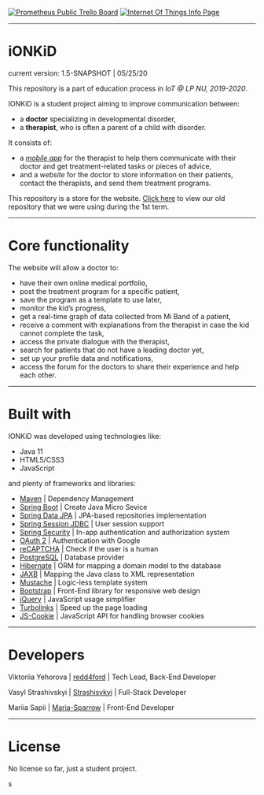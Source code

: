 [![Prometheus Public Trello Board](https://d1vg9wkrun3t3k.cloudfront.net/users/0cd9b497-2ad6-47d7-bb97-d8714685ce5e/forever_files/648ba915-ee69-403a-b502-d9672eaf8f12/original.png?format=jpg&width=97&height=53&quality=85)](https://trello.com/b/qJgD7BVZ/prometheus-board) [![Internet Of Things Info Page](https://d1vg9wkrun3t3k.cloudfront.net/users/0cd9b497-2ad6-47d7-bb97-d8714685ce5e/forever_files/5160b2b2-53d7-4419-adbe-7350d9c63dca/original.png?format=jpg&width=97&height=53&quality=85)](http://iot.lviv.ua)
***
# iONKiD
current version: 1.5-SNAPSHOT | 05/25/20

This repository is a part of education process in *IoT @ LP NU, 2019-2020*.

IONKiD is a student project aiming to improve communication between:
- a **doctor** specializing in developmental disorder,
- a **therapist**, who is often a parent of a child with disorder.

It consists of:
- a *[mobile app]* for the therapist to help them communicate with their doctor and get treatment-related tasks or pieces of advice, 
- and a *website* for the doctor to store information on their patients, contact the therapists, and send them treatment programs.

This repository is a store for the website. [Click here] to view our old repository that we were using during the 1st term.

***
# Core functionality

The website will allow a doctor to:
- have their own online medical portfolio,
- post the treatment program for a specific patient,
- save the program as a template to use later,
- monitor the kid’s progress,
- get a real-time graph of data collected from Mi Band of a patient,
- receive a comment with explanations from the therapist in case the kid cannot complete the task,
- access the private dialogue with the therapist,
- search for patients that do not have a leading doctor yet,
- set up your profile data and notifications,
- access the forum for the doctors to share their experience and help each other.

***
# Built with

IONKiD was developed using technologies like:
- Java 11
- HTML5/CSS3
- JavaScript

and plenty of frameworks and libraries:
- [Maven] | Dependency Management
- [Spring Boot] | Create Java Micro Sevice
- [Spring Data JPA] | JPA-based repositories implementation
- [Spring Session JDBC] | User session support
- [Spring Security] | In-app authentication and authorization system
- [OAuth 2] | Authentication with Google
- [reCAPTCHA] | Check if the user is a human
- [PostgreSQL] | Database provider
- [Hibernate] | ORM for mapping a domain model to the database
- [JAXB] | Mapping the Java class to XML representation
- [Mustache] | Logic-less template system
- [Bootstrap] | Front-End library for responsive web design
- [jQuery] | JavaScript usage simplifier
- [Turbolinks] | Speed up the page loading
- [JS-Cookie] | JavaScript API for handling browser cookies

***
# Developers

Viktoriia Yehorova | [redd4ford] | Tech Lead, Back-End Developer

Vasyl Strashivskyi | [Strashisvkyi] | Full-Stack Developer

Mariia Sapii | [Maria-Sparrow] | Front-End Developer

***
# License

No license so far, just a student project.

[//]: # ()

   [mobile app]: <https://github.com/Denys-Doskochynskiy/IONKiD>
   [click here]: <https://github.com/redd4ford/prometheus-ionkid-web-old>
   
   [redd4ford]: <https://github.com/redd4ford>
   [Strashisvkyi]: <https://github.com/Strashisvkyi/>
   [Maria-Sparrow]: <https://github.com/Maria-Sparrow>
   
   [Maven]: <https://maven.apache.org>
   [Spring Boot]: <https://spring.io/projects/spring-boot>
   [Spring Data JPA]: <https://spring.io/projects/spring-data-jpa>
   [Spring Session JDBC]: <https://spring.io/projects/spring-session-jdbc>
   [Spring Security]: <https://spring.io/projects/spring-security>
   [OAuth 2]: <https://oauth.net/2/>
   [reCAPTCHA]: <https://www.google.com/recaptcha/intro/v3.html>
   [PostgreSQL]: <https://www.postgresql.org>
   [Hibernate]: <https://hibernate.org>
   [JAXB]: <https://mvnrepository.com/artifact/javax.xml.bind/jaxb-api>
   [Bootstrap]: <https://getbootstrap.com>
   [jQuery]: <https://jquery.com>
   [Turbolinks]: <https://github.com/turbolinks/turbolinks>
   [Mustache]: <https://mustache.github.io>
   [JS-Cookie]: <https://github.com/js-cookie/js-cookie>
s

